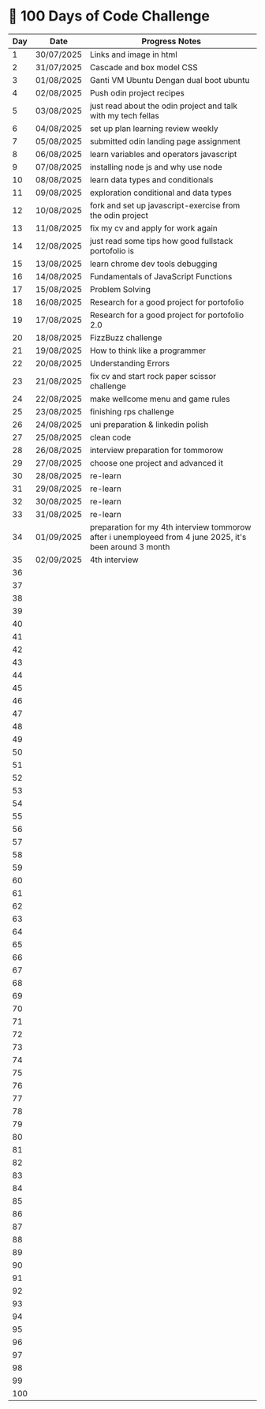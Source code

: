 # 🚀 100 Days of Code Challenge

| Day | Date       | Progress Notes                |
|----|------------|-------------------------------|
| 1  | 30/07/2025 | Links and image in html        |
| 2  | 31/07/2025 | Cascade and box model CSS      |
| 3  | 01/08/2025 | Ganti VM Ubuntu Dengan dual boot ubuntu|
| 4  | 02/08/2025 | Push odin project recipes      |
| 5  | 03/08/2025 | just read about the odin project and talk with my tech fellas|
| 6  | 04/08/2025 | set up plan learning review weekly|
| 7  | 05/08/2025 | submitted odin landing page assignment|
| 8  | 06/08/2025 | learn variables and operators javascript|
| 9  | 07/08/2025 | installing node js and why use node|
| 10 | 08/08/2025 | learn data types and conditionals|
| 11 | 09/08/2025 | exploration conditional and data types|
| 12 | 10/08/2025 | fork and set up javascript-exercise from the odin project |
| 13 | 11/08/2025 | fix my cv and apply for work again |
| 14 | 12/08/2025 | just read some tips how good fullstack portofolio is |
| 15 | 13/08/2025 | learn chrome dev tools debugging |
| 16 | 14/08/2025 | Fundamentals of JavaScript Functions |
| 17 | 15/08/2025 | Problem Solving                 |
| 18 | 16/08/2025 | Research for a good project for portofolio |
| 19 | 17/08/2025 | Research for a good project for portofolio 2.0 |
| 20 | 18/08/2025 | FizzBuzz challenge |
| 21 | 19/08/2025 | How to think like a programmer |
| 22 | 20/08/2025 | Understanding Errors           |
| 23 | 21/08/2025 | fix cv and start rock paper scissor challenge |
| 24 | 22/08/2025 | make wellcome menu and game rules |
| 25 | 23/08/2025 | finishing rps challenge        |
| 26 | 24/08/2025 | uni preparation & linkedin polish|
| 27 | 25/08/2025 | clean code                     |
| 28 | 26/08/2025 | interview preparation for tommorow |
| 29 | 27/08/2025 | choose one project and advanced it |
| 30 | 28/08/2025 | re-learn                       |
| 31 | 29/08/2025 | re-learn                       |
| 32 | 30/08/2025 | re-learn                       |
| 33 | 31/08/2025 | re-learn                       |
| 34 | 01/09/2025 | preparation for my 4th interview tommorow after i unemployeed from 4 june 2025, it's been around 3 month|
| 35 | 02/09/2025 | 4th interview                  |
| 36  |            |                               |
| 37  |            |                               |
| 38  |            |                               |
| 39  |            |                               |
| 40  |            |                               |
| 41  |            |                               |
| 42  |            |                               |
| 43  |            |                               |
| 44  |            |                               |
| 45  |            |                               |
| 46  |            |                               |
| 47  |            |                               |
| 48  |            |                               |
| 49  |            |                               |
| 50  |            |                               |
| 51  |            |                               |
| 52  |            |                               |
| 53  |            |                               |
| 54  |            |                               |
| 55  |            |                               |
| 56  |            |                               |
| 57  |            |                               |
| 58  |            |                               |
| 59  |            |                               |
| 60  |            |                               |
| 61  |            |                               |
| 62  |            |                               |
| 63  |            |                               |
| 64  |            |                               |
| 65  |            |                               |
| 66  |            |                               |
| 67  |            |                               |
| 68  |            |                               |
| 69  |            |                               |
| 70  |            |                               |
| 71  |            |                               |
| 72  |            |                               |
| 73  |            |                               |
| 74  |            |                               |
| 75  |            |                               |
| 76  |            |                               |
| 77  |            |                               |
| 78  |            |                               |
| 79  |            |                               |
| 80  |            |                               |
| 81  |            |                               |
| 82  |            |                               |
| 83  |            |                               |
| 84  |            |                               |
| 85  |            |                               |
| 86  |            |                               |
| 87  |            |                               |
| 88  |            |                               |
| 89  |            |                               |
| 90  |            |                               |
| 91  |            |                               |
| 92  |            |                               |
| 93  |            |                               |
| 94  |            |                               |
| 95  |            |                               |
| 96  |            |                               |
| 97  |            |                               |
| 98  |            |                               |
| 99  |            |                               |
| 100  |            |                               |

